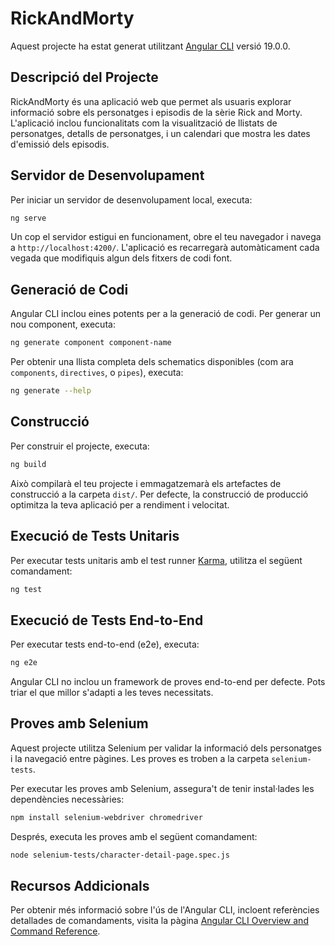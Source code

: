 # RickAndMorty

Aquest projecte ha estat generat utilitzant [Angular CLI](https://github.com/angular/angular-cli) versió 19.0.0.

## Descripció del Projecte

RickAndMorty és una aplicació web que permet als usuaris explorar informació sobre els personatges i episodis de la sèrie Rick and Morty. L'aplicació inclou funcionalitats com la visualització de llistats de personatges, detalls de personatges, i un calendari que mostra les dates d'emissió dels episodis.

## Servidor de Desenvolupament

Per iniciar un servidor de desenvolupament local, executa:

```bash
ng serve
```

Un cop el servidor estigui en funcionament, obre el teu navegador i navega a `http://localhost:4200/`. L'aplicació es recarregarà automàticament cada vegada que modifiquis algun dels fitxers de codi font.

## Generació de Codi

Angular CLI inclou eines potents per a la generació de codi. Per generar un nou component, executa:

```bash
ng generate component component-name
```

Per obtenir una llista completa dels schematics disponibles (com ara `components`, `directives`, o `pipes`), executa:

```bash
ng generate --help
```

## Construcció

Per construir el projecte, executa:

```bash
ng build
```

Això compilarà el teu projecte i emmagatzemarà els artefactes de construcció a la carpeta `dist/`. Per defecte, la construcció de producció optimitza la teva aplicació per a rendiment i velocitat.

## Execució de Tests Unitaris

Per executar tests unitaris amb el test runner [Karma](https://karma-runner.github.io), utilitza el següent comandament:

```bash
ng test
```

## Execució de Tests End-to-End

Per executar tests end-to-end (e2e), executa:

```bash
ng e2e
```

Angular CLI no inclou un framework de proves end-to-end per defecte. Pots triar el que millor s'adapti a les teves necessitats.

## Proves amb Selenium

Aquest projecte utilitza Selenium per validar la informació dels personatges i la navegació entre pàgines. Les proves es troben a la carpeta `selenium-tests`.

Per executar les proves amb Selenium, assegura't de tenir instal·lades les dependències necessàries:

```bash
npm install selenium-webdriver chromedriver
```

Després, executa les proves amb el següent comandament:

```bash
node selenium-tests/character-detail-page.spec.js
```

## Recursos Addicionals

Per obtenir més informació sobre l'ús de l'Angular CLI, incloent referències detallades de comandaments, visita la pàgina [Angular CLI Overview and Command Reference](https://angular.dev/tools/cli).